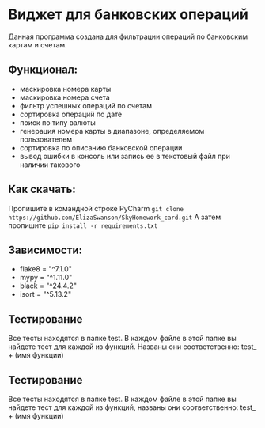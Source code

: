 # Виджет для банковских операций

Данная программа создана для фильтрации операций по банковским картам и счетам.

## Функционал:
- маскировка номера карты
- маскировка номера счета
- фильтр успешных операций по счетам
- сортировка операций по дате
- поиск по типу валюты
- генерация номера карты в диапазоне, определяемом пользователем
- сортировка по описанию банковской операции
- вывод ошибки в консоль или запись ее в текстовый файл при наличии такового

## Как скачать:
Пропишите в командной строке PyCharm ```git clone https://github.com/ElizaSwanson/SkyHomework_card.git```
А затем пропишите ```pip install -r requirements.txt```

## Зависимости:
* flake8 = "^7.1.0"
* mypy = "^1.11.0"
* black = "^24.4.2"
* isort = "^5.13.2"

## Тестирование
Все тесты находятся в папке test.
В каждом файле в этой папке вы найдете тест для каждой из функций.
Названы они соответственно: test_ + (имя функции)

## Тестирование
Все тесты находятся в папке test.
В каждом файле в этой папке вы найдете тест для каждой из функций,
названы они соответственно: test_ + (имя функции)
